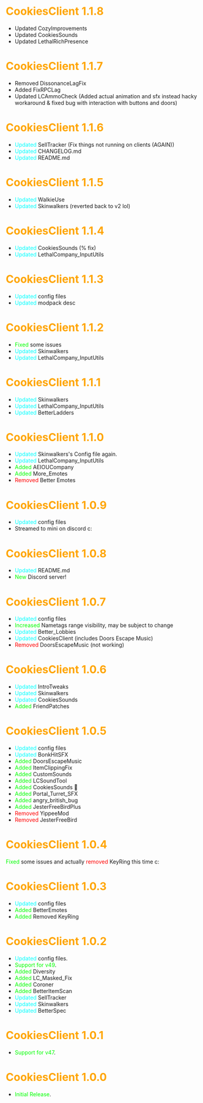 # <span style="color:orange">CookiesClient 1.1.8</span>

- Updated CozyImprovements
- Updated CookiesSounds
- Updated LethalRichPresence


# <span style="color:orange">CookiesClient 1.1.7</span>

- Removed DissonanceLagFix
- Added FixRPCLag
- Updated LCAmmoCheck (Added actual animation and sfx instead hacky workaround & fixed bug with interaction with buttons and doors)

# <span style="color:orange">CookiesClient 1.1.6</span>

- <span style="color:cyan">Updated</span> SellTracker (Fix things not running on clients (AGAIN))
- <span style="color:cyan">Updated</span> CHANGELOG.md
- <span style="color:cyan">Updated</span> README.md

# <span style="color:orange">CookiesClient 1.1.5</span>


- <span style="color:cyan">Updated</span> WalkieUse
- <span style="color:cyan">Updated</span> Skinwalkers (reverted back to v2 lol)

# <span style="color:orange">CookiesClient 1.1.4</span>

- <span style="color:cyan">Updated</span> CookiesSounds (% fix)
- <span style="color:cyan">Updated</span> LethalCompany_InputUtils

# <span style="color:orange">CookiesClient 1.1.3</span>

- <span style="color:cyan">Updated</span> config files
- <span style="color:cyan">Updated</span> modpack desc

# <span style="color:orange">CookiesClient 1.1.2</span>

- <span style="color:lime">Fixed</span> some issues
- <span style="color:cyan">Updated</span> Skinwalkers
- <span style="color:cyan">Updated</span> LethalCompany_InputUtils

# <span style="color:orange">CookiesClient 1.1.1</span>

- <span style="color:cyan">Updated</span> Skinwalkers
- <span style="color:cyan">Updated</span> LethalCompany_InputUtils
- <span style="color:cyan">Updated</span> BetterLadders

# <span style="color:orange">CookiesClient 1.1.0</span>

- <span style="color:cyan">Updated</span> Skinwalkers's Config file again.
- <span style="color:cyan">Updated</span> LethalCompany_InputUtils
- <span style="color:lime">Added</span> AEIOUCompany
- <span style="color:lime">Added</span> More_Emotes
- <span style="color:red">Removed</span> Better Emotes

# <span style="color:orange">CookiesClient 1.0.9</span>

- <span style="color:cyan">Updated</span> config files
- Streamed to mini on discord c:

# <span style="color:orange">CookiesClient 1.0.8</span>

- <span style="color:cyan">Updated</span> README.md
- <span style="color:lime">New</span> Discord server!

# <span style="color:orange">CookiesClient 1.0.7</span>

- <span style="color:cyan">Updated</span> config files
- <span style="color:lime">Increased</span> Nametags range visibility, may be subject to change
- <span style="color:cyan">Updated</span> Better_Lobbies
- <span style="color:cyan">Updated</span> CookiesClient (includes Doors Escape Music)
- <span style="color:red">Removed</span> DoorsEscapeMusic (not working)

# <span style="color:orange">CookiesClient 1.0.6</span>

- <span style="color:cyan">Updated</span> IntroTweaks
- <span style="color:cyan">Updated</span> Skinwalkers
- <span style="color:cyan">Updated</span> CookiesSounds
- <span style="color:lime">Added</span> FriendPatches

# <span style="color:orange">CookiesClient 1.0.5</span>

- <span style="color:cyan">Updated</span> config files
- <span style="color:cyan">Updated</span> BonkHitSFX
- <span style="color:lime">Added</span> DoorsEscapeMusic
- <span style="color:lime">Added</span> ItemClippingFix
- <span style="color:lime">Added</span> CustomSounds
- <span style="color:lime">Added</span> LCSoundTool
- <span style="color:lime">Added</span> CookiesSounds 🍪
- <span style="color:lime">Added</span> Portal_Turret_SFX
- <span style="color:lime">Added</span> angry_british_bug
- <span style="color:lime">Added</span> JesterFreeBirdPlus
- <span style="color:red">Removed</span> YippeeMod
- <span style="color:red">Removed</span> JesterFreeBird

# <span style="color:orange">CookiesClient 1.0.4</span>

<span style="color:lime">Fixed</span> some issues and actually <span style="color:red">removed</span> KeyRing this time c:

# <span style="color:orange">CookiesClient 1.0.3</span>

- <span style="color:cyan">Updated</span> config files
- <span style="color:lime">Added</span> BetterEmotes
- <span style="color:lime">Added</span> Removed KeyRing

# <span style="color:orange">CookiesClient 1.0.2</span>

- <span style="color:cyan">Updated</span> config files.
- <span style="color:lime">Support for v49</span>.
- <span style="color:lime">Added</span> Diversity
- <span style="color:lime">Added</span> LC_Masked_Fix
- <span style="color:lime">Added</span> Coroner
- <span style="color:lime">Added</span> BetterItemScan
- <span style="color:cyan">Updated</span> SellTracker
- <span style="color:cyan">Updated</span> Skinwalkers
- <span style="color:cyan">Updated</span> BetterSpec

# <span style="color:orange">CookiesClient 1.0.1</span>

- <span style="color:lime">Support for v47</span>.

# <span style="color:orange">CookiesClient 1.0.0</span>

- <span style="color:lime">Initial Release</span>.

